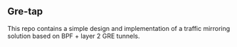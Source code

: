 ## Gre-tap

This repo contains a simple design and implementation of a traffic mirroring solution based on BPF + layer 2 GRE tunnels. 
